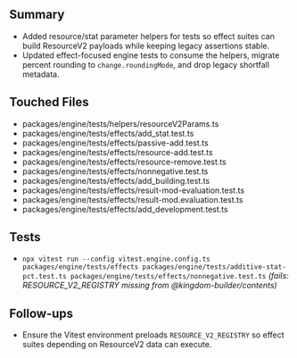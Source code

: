 ## Summary

- Added resource/stat parameter helpers for tests so effect suites can build ResourceV2 payloads while keeping legacy assertions stable.
- Updated effect-focused engine tests to consume the helpers, migrate percent rounding to `change.roundingMode`, and drop legacy shortfall metadata.

## Touched Files

- packages/engine/tests/helpers/resourceV2Params.ts
- packages/engine/tests/effects/add_stat.test.ts
- packages/engine/tests/effects/passive-add.test.ts
- packages/engine/tests/effects/resource-add.test.ts
- packages/engine/tests/effects/resource-remove.test.ts
- packages/engine/tests/effects/nonnegative.test.ts
- packages/engine/tests/effects/add_building.test.ts
- packages/engine/tests/effects/result-mod-evaluation.test.ts
- packages/engine/tests/effects/result-mod.evaluation.test.ts
- packages/engine/tests/effects/add_development.test.ts

## Tests

- `npx vitest run --config vitest.engine.config.ts packages/engine/tests/effects packages/engine/tests/additive-stat-pct.test.ts packages/engine/tests/effects/nonnegative.test.ts` _(fails: RESOURCE_V2_REGISTRY missing from @kingdom-builder/contents)_

## Follow-ups

- Ensure the Vitest environment preloads `RESOURCE_V2_REGISTRY` so effect suites depending on ResourceV2 data can execute.
